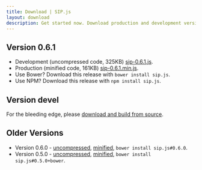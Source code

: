 ```yaml
---
title: Download | SIP.js
layout: download
description: Get started now. Download production and development versions of the SIP.js library.
---
```


## Version 0.6.1

* Development (uncompressed code, 325KB) <a href="/download/sip-0.6.1.js" download="sip-0.6.1.js">sip-0.6.1.js</a>.
* Production (minified code, 161KB) <a href="/download/sip-0.6.1.min.js" download="sip-0.6.1.min.js">sip-0.6.1.min.js</a>.
* Use Bower? Download this release with `bower install sip.js`.
* Use NPM? Download this release with `npm install sip.js`.

## Version devel

For the bleeding edge, please [download and build from source](//github.com/onsip/SIP.js).

## Older Versions

* Version 0.6.0 - <a href="/download/sip-0.6.0.js" download="sip-0.6.0.js">uncompressed</a>, <a href="/download/sip-0.6.0.min.js" download="sip-0.6.0.min.js">minified</a>, `bower install sip.js#0.6.0`.
* Version 0.5.0 - <a href="/download/sip-0.5.0.js" download="sip-0.5.0.js">uncompressed</a>, <a href="/download/sip-0.5.0.min.js" download="sip-0.5.0.min.js">minified</a>, `bower install sip.js#0.5.0+bower`.
